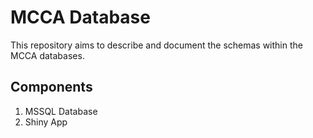 MCCA Database
================

This repository aims to describe and document the schemas within the
MCCA databases.

## Components

1.  MSSQL Database
2.  Shiny App

